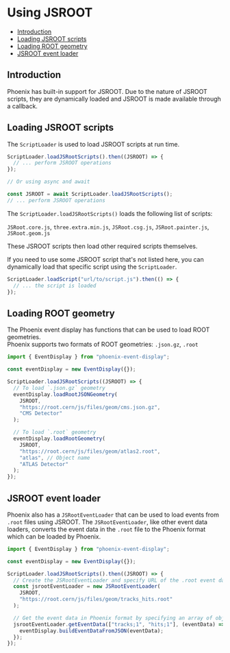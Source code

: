 # Using JSROOT

* [Introduction](#introduction)
* [Loading JSROOT scripts](#loading-jsroot-scripts)
* [Loading ROOT geometry](#loading-root-geometry)
* [JSROOT event loader](#jsroot-event-loader)

## Introduction

Phoenix has built-in support for  JSROOT. Due to the nature of JSROOT scripts, they are dynamically loaded and JSROOT is made available through a callback.

## Loading JSROOT scripts

The `ScriptLoader` is used to load JSROOT scripts at run time.

```ts
ScriptLoader.loadJSRootScripts().then((JSROOT) => {
  // ... perform JSROOT operations
});

// Or using async and await

const JSROOT = await ScriptLoader.loadJSRootScripts();
// ... perform JSROOT operations
```

The `ScriptLoader.loadJSRootScripts()` loads the following list of scripts:

`JSRoot.core.js`, `three.extra.min.js`, `JSRoot.csg.js`, `JSRoot.painter.js`, `JSRoot.geom.js`

These JSROOT scripts then load other required scripts themselves.

If you need to use some JSROOT script that's not listed here, you can dynamically load that specific script using the `ScriptLoader`.

```ts
ScriptLoader.loadScript("url/to/script.js").then(() => {
  // ... the script is loaded
});
```

## Loading ROOT geometry

The Phoenix event display has functions that can be used to load ROOT geometries.\
Phoenix supports two formats of ROOT geometries: `.json.gz`, `.root`

```ts
import { EventDisplay } from "phoenix-event-display";

const eventDisplay = new EventDisplay({});

ScriptLoader.loadJSRootScripts((JSROOT) => {
  // To load `.json.gz` geometry
  eventDisplay.loadRootJSONGeometry(
    JSROOT,
    "https://root.cern/js/files/geom/cms.json.gz",
    "CMS Detector"
  );

  // To load `.root` geometry
  eventDisplay.loadRootGeometry(
    JSROOT,
    "https://root.cern/js/files/geom/atlas2.root",
    "atlas", // Object name
    "ATLAS Detector"
  );
});
```

## JSROOT event loader

Phoenix also has a `JSRootEventLoader` that can be used to load events from `.root` files using JSROOT. The `JSRootEventLoader`, like other event data loaders, converts the event data in the `.root` file to the Phoenix format which can be loaded by Phoenix.

```ts
import { EventDisplay } from "phoenix-event-display";

const eventDisplay = new EventDisplay({});

ScriptLoader.loadJSRootScripts().then((JSROOT) => {
  // Create the JSRootEventLoader and specify URL of the .root event data file
  const jsrootEventLoader = new JSRootEventLoader(
    JSROOT,
    "https://root.cern/js/files/geom/tracks_hits.root"
  );

  // Get the event data in Phoenix format by specifying an array of objects (e.g "tracks;1", "hits;1") in the .root file
  jsrootEventLoader.getEventData(["tracks;1", "hits;1"], (eventData) => {
    eventDisplay.buildEventDataFromJSON(eventData);
  });
});
```
